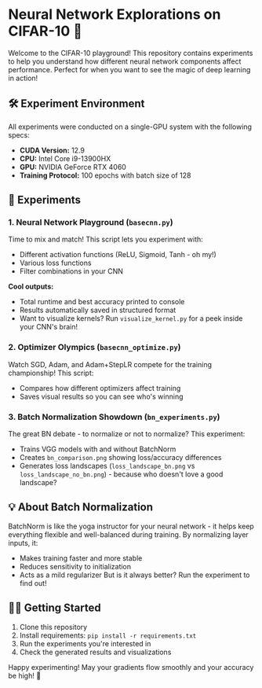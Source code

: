 # Neural Network Explorations on CIFAR-10 🚀

Welcome to the CIFAR-10 playground! This repository contains experiments to help you understand how different neural network components affect performance. Perfect for when you want to see the magic of deep learning in action!

## 🛠️ Experiment Environment
All experiments were conducted on a single-GPU system with the following specs:
- **CUDA Version:** 12.9
- **CPU:** Intel Core i9-13900HX
- **GPU:** NVIDIA GeForce RTX 4060
- **Training Protocol:** 100 epochs with batch size of 128

## 🎯 Experiments

### 1. Neural Network Playground (`basecnn.py`) 
Time to mix and match! This script lets you experiment with:
- Different activation functions (ReLU, Sigmoid, Tanh - oh my!)
- Various loss functions
- Filter combinations in your CNN

**Cool outputs:** 
- Total runtime and best accuracy printed to console
- Results automatically saved in structured format
- Want to visualize kernels? Run `visualize_kernel.py` for a peek inside your CNN's brain!

### 2. Optimizer Olympics (`basecnn_optimize.py`) 
Watch SGD, Adam, and Adam+StepLR compete for the training championship! This script:
- Compares how different optimizers affect training
- Saves visual results so you can see who's winning

### 3. Batch Normalization Showdown (`bn_experiments.py`) 
The great BN debate - to normalize or not to normalize? This experiment:
- Trains VGG models with and without BatchNorm
- Creates `bn_comparison.png` showing loss/accuracy differences
- Generates loss landscapes (`loss_landscape_bn.png` vs `loss_landscape_no_bn.png`) - because who doesn't love a good landscape?

## 💡 About Batch Normalization
BatchNorm is like the yoga instructor for your neural network - it helps keep everything flexible and well-balanced during training. By normalizing layer inputs, it:
- Makes training faster and more stable
- Reduces sensitivity to initialization
- Acts as a mild regularizer
But is it always better? Run the experiment to find out!

## 🏃‍♀️ Getting Started
1. Clone this repository
2. Install requirements: `pip install -r requirements.txt`
3. Run the experiments you're interested in
4. Check the generated results and visualizations

Happy experimenting! May your gradients flow smoothly and your accuracy be high! 🎯
